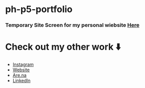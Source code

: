 # ph-p5-portfolio

### Temporary Site Screen for my personal wiebsite [Here](https://henryrodwell.com/)

# Check out my other work ⬇️

* [Instagram](https://www.instagram.com/henryrodwelllynn/) 
* [Website](https://henryrodwell.com/)
* [Are.na](https://www.are.na/henry-rodwell-lynn)
* [LinkedIn](https://www.linkedin.com/in/henry-rodwell-lynn-80687a23b/)
